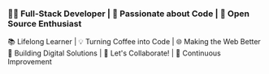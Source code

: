 ### 👨‍💻 Full-Stack Developer | 🚀 Passionate about Code | 🌟 Open Source Enthusiast
📚 Lifelong Learner | 💡 Turning Coffee into Code | 🌐 Making the Web Better
🔧 Building Digital Solutions | 💬 Let's Collaborate! | 🎯 Continuous Improvement


<!--
**chinmay0703/chinmay0703** is a ✨ _special_ ✨ repository because its `README.md` (this file) appears on your GitHub profile.

Here are some ideas to get you started:

- 🔭 I’m currently working on ...
- 🌱 I’m currently learning ...
- 👯 I’m looking to collaborate on ...
- 🤔 I’m looking for help with ...
- 💬 Ask me about ...
- 📫 How to reach me: ...
- 😄 Pronouns: ...
- ⚡ Fun fact: ...
-->
